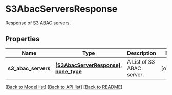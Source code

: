 # S3AbacServersResponse

Response of S3 ABAC servers.

## Properties
Name | Type | Description | Notes
------------ | ------------- | ------------- | -------------
**s3_abac_servers** | [**[S3AbacServerResponse], none_type**](S3AbacServerResponse.md) | A List of S3 ABAC server. | [optional] 

[[Back to Model list]](../README.md#documentation-for-models) [[Back to API list]](../README.md#documentation-for-api-endpoints) [[Back to README]](../README.md)



